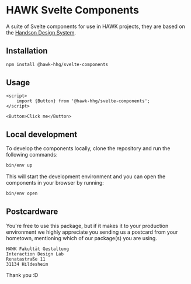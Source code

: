 # HAWK Svelte Components

A suite of Svelte components for use in HAWK projects, they are based on
the [Handson Design System](https://www.figma.com/design/SNtAs3qx6Xvp9yUSPb3vDB/Design-System-redesign).

## Installation

```bash
npm install @hawk-hhg/svelte-components
```

## Usage

```svelte
<script>
    import {Button} from '@hawk-hhg/svelte-components';
</script>

<Button>Click me</Button>
```

## Local development

To develop the components locally, clone the repository and run the following commands:

```bash
bin/env up
```

This will start the development environment and you can open the components in your browser by running:

```bash
bin/env open
```


## Postcardware

You're free to use this package, but if it makes it to your production environment we highly appreciate you sending us a
postcard from your hometown, mentioning which of our package(s) you are using.

```
HAWK Fakultät Gestaltung
Interaction Design Lab
Renatastraße 11
31134 Hildesheim
```

Thank you :D
